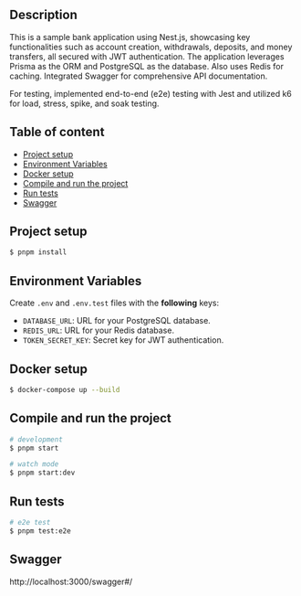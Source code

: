 ## Description <!-- omit in toc -->
This is a sample bank application using Nest.js, showcasing key functionalities such as account creation, withdrawals, deposits, and money transfers, all secured with JWT authentication. The application leverages Prisma as the ORM and PostgreSQL as the database. Also uses Redis for caching. Integrated Swagger for comprehensive API documentation.

For testing, implemented end-to-end (e2e) testing with Jest and utilized k6 for load, stress, spike, and soak testing.

## Table of content <!-- omit in toc -->
- [Project setup](#project-setup)
- [Environment Variables](#environment-variables)
- [Docker setup](#docker-setup)
- [Compile and run the project](#compile-and-run-the-project)
- [Run tests](#run-tests)
- [Swagger](#swagger)

## Project setup
```bash
$ pnpm install
```

## Environment Variables
Create `.env` and `.env.test` files with the **following** keys:

- `DATABASE_URL`: URL for your PostgreSQL database.
- `REDIS_URL`: URL for your Redis database.
- `TOKEN_SECRET_KEY`: Secret key for JWT authentication.

## Docker setup
```bash
$ docker-compose up --build
```

## Compile and run the project
```bash 
# development
$ pnpm start

# watch mode
$ pnpm start:dev

```

## Run tests
```bash
# e2e test
$ pnpm test:e2e
```
## Swagger
http://localhost:3000/swagger#/